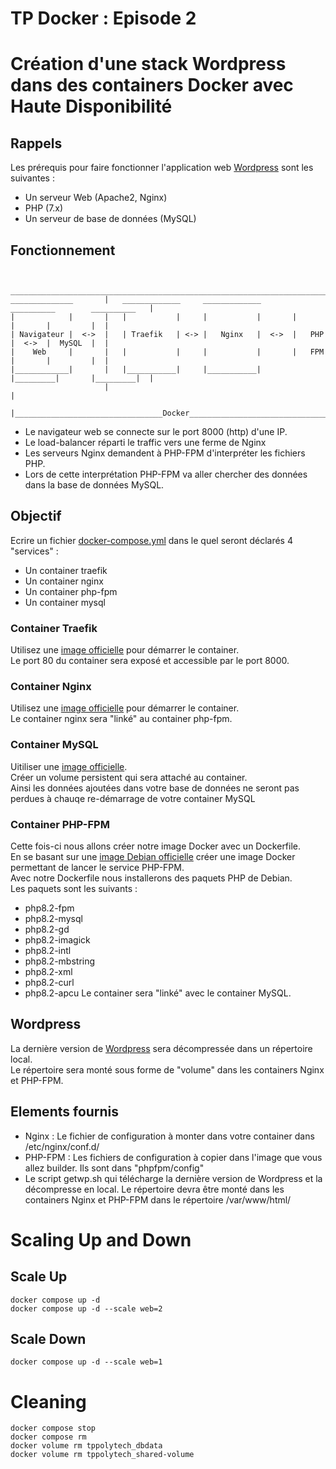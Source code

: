 # TP Docker : Episode 2

# Création d'une stack Wordpress dans des containers Docker avec Haute Disponibilité

## Rappels

Les prérequis pour faire fonctionner l'application web [Wordpress](https://wordpress.org/) sont les suivantes :
 - Un serveur Web (Apache2, Nginx)
 - PHP (7.x)
 - Un serveur de base de données (MySQL)


## Fonctionnement

```

                     __________________________________________________________________________
______________       |   _____________     _____________       __________        __________   |
|            |       |   |           |     |           |       |         |       |         |  |  
| Navigateur |  <->  |   | Traefik   | <-> |   Nginx   |  <->  |   PHP   |  <->  |  MySQL  |  |
|    Web     |       |   |           |     |           |       |   FPM   |       |         |  |
|____________|       |   |___________|     |___________|       |_________|       |_________|  |
                     |                                                                        |
                     |_________________________________Docker_________________________________|
```


* Le navigateur web se connecte sur le port 8000 (http) d'une IP.  
* Le load-balancer réparti le traffic vers une ferme de Nginx 
* Les serveurs Nginx demandent à PHP-FPM d'interpréter les fichiers PHP.  
* Lors de cette interprétation PHP-FPM va aller chercher des données dans la base de données MySQL.  

## Objectif

Ecrire un fichier [docker-compose.yml](https://docs.docker.com/compose/compose-file/) dans le quel seront déclarés 4 "services" :

 * Un container traefik
 * Un container nginx
 * Un container php-fpm
 * Un container mysql

### Container Traefik

Utilisez une [image officielle](https://hub.docker.com/_/traefik) pour démarrer le container.  
Le port 80 du container sera exposé et accessible par le port 8000.  


### Container Nginx

Utilisez une [image officielle](https://hub.docker.com/_/nginx) pour démarrer le container.  
Le container nginx sera "linké" au container php-fpm.

### Container MySQL

Uitiliser une [image officielle](https://hub.docker.com/_/mysql).   
Créer un volume persistent qui sera attaché au container.  
Ainsi les données ajoutées dans votre base de données ne seront pas perdues à chauqe re-démarrage de votre container MySQL


### Container PHP-FPM

Cette fois-ci nous allons créer notre image Docker avec un Dockerfile.  
En se basant sur une [image Debian officielle](https://hub.docker.com/_/debian) créer une image Docker permettant de lancer le service PHP-FPM.  
Avec notre Dockerfile nous installerons des paquets PHP de Debian.  
Les paquets sont les suivants :
 - php8.2-fpm
 - php8.2-mysql
 - php8.2-gd
 - php8.2-imagick
 - php8.2-intl
 - php8.2-mbstring
 - php8.2-xml
 - php8.2-curl
 - php8.2-apcu
Le container sera "linké" avec le container MySQL.


## Wordpress

La dernière version de [Wordpress](https://fr.wordpress.org/download/) sera décompressée dans un répertoire local.  
Le répertoire sera monté sous forme de "volume" dans les containers Nginx et PHP-FPM.


## Elements fournis

* Nginx : Le fichier de configuration à monter dans votre container dans /etc/nginx/conf.d/
* PHP-FPM : Les fichiers de configuration à copier dans l'image que vous allez builder. Ils sont dans "phpfpm/config"
* Le script getwp.sh qui télécharge la dernière version de Wordpress et la décompresse en local. Le répertoire devra être monté dans les containers Nginx et PHP-FPM dans le répertoire /var/www/html/



# Scaling Up and Down

## Scale Up
```
docker compose up -d
docker compose up -d --scale web=2
```

## Scale Down
```
docker compose up -d --scale web=1
```

# Cleaning
```
docker compose stop
docker compose rm
docker volume rm tppolytech_dbdata
docker volume rm tppolytech_shared-volume
```
